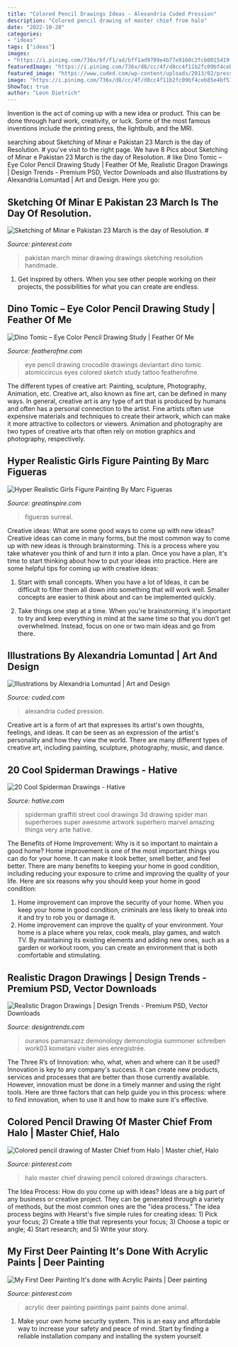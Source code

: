 ```yaml
---
title: "Colored Pencil Drawings Ideas - Alexandria Cuded Pression"
description: "Colored pencil drawing of master chief from halo"
date: "2022-10-28"
categories:
- "ideas"
tags: ["ideas"]
images:
- "https://i.pinimg.com/736x/bf/f1/ad/bff1ad9709e4b77e9160c2fcb0015419---march-pakistan.jpg"
featuredImage: "https://i.pinimg.com/736x/d8/cc/4f/d8cc4f11b2fc09bf4ceb85e4bf5197fe.jpg"
featured_image: "https://www.cuded.com/wp-content/uploads/2013/02/pressure___by_akirakirai600_510.jpg"
image: "https://i.pinimg.com/736x/d8/cc/4f/d8cc4f11b2fc09bf4ceb85e4bf5197fe.jpg"
ShowToc: true
author: "Leon Dietrich"
---
```



Invention is the act of coming up with a new idea or product. This can be done through hard work, creativity, or luck. Some of the most famous inventions include the printing press, the lightbulb, and the MRI.

	

		
searching about Sketching of Minar e Pakistan 23 March is the day of Resolution. # you've visit to the right page. We have 8 Pics about Sketching of Minar e Pakistan 23 March is the day of Resolution. # like Dino Tomic – Eye Color Pencil Drawing Study | Feather Of Me, Realistic Dragon Drawings | Design Trends - Premium PSD, Vector Downloads and also Illustrations by Alexandria Lomuntad | Art and Design. Here you go:
		
    
## Sketching Of Minar E Pakistan 23 March Is The Day Of Resolution. #

<img loading=lazy src="https://i.pinimg.com/736x/bf/f1/ad/bff1ad9709e4b77e9160c2fcb0015419---march-pakistan.jpg" onerror="this.onerror=null;this.src='https://tse3.mm.bing.net/th?id=OIP.bniueteRcEtGA9l-Z1GE-QHaJ4&amp;pid=15.1';" alt="Sketching of Minar e Pakistan 23 March is the day of Resolution. #">

_Source: pinterest.com_

>pakistan march minar drawing drawings sketching resolution handmade. 

	

1. Get inspired by others. When you see other people working on their projects, the possibilities for what you can create are endless.

    
## Dino Tomic – Eye Color Pencil Drawing Study | Feather Of Me

<img loading=lazy src="https://featherofme.com/wp-content/uploads/Dino-Tomic-crocodile-eye.jpg" onerror="this.onerror=null;this.src='https://tse3.mm.bing.net/th?id=OIP.hhEkcMtL0t_mOVIquZvTsgHaFe&amp;pid=15.1';" alt="Dino Tomic – Eye Color Pencil Drawing Study | Feather Of Me">

_Source: featherofme.com_

>eye pencil drawing crocodile drawings deviantart dino tomic atomiccircus eyes colored sketch study tattoo featherofme. 

	

The different types of creative art: Painting, sculpture, Photography, Animation, etc.
Creative art, also known as fine art, can be defined in many ways. In general, creative art is any type of art that is produced by humans and often has a personal connection to the artist. Fine artists often use expensive materials and techniques to create their artwork, which can make it more attractive to collectors or viewers. Animation and photography are two types of creative arts that often rely on motion graphics and photography, respectively.

    
## Hyper Realistic Girls Figure Painting By Marc Figueras

<img loading=lazy src="https://www.greatinspire.com/wp-content/uploads/2016/07/Hyper-Realistic-Girls-Figure-Painting-By-Marc-Figueras-11-768x1039.jpg" onerror="this.onerror=null;this.src='https://tse2.mm.bing.net/th?id=OIP.LNW0eNSWI9wtzVUsynusPgHaKB&amp;pid=15.1';" alt="Hyper Realistic Girls Figure Painting By Marc Figueras">

_Source: greatinspire.com_

>figueras surreal. 

	

Creative ideas: What are some good ways to come up with new ideas?
Creative ideas can come in many forms, but the most common way to come up with new ideas is through brainstorming. This is a process where you take whatever you think of and turn it into a plan. Once you have a plan, it's time to start thinking about how to put your ideas into practice. Here are some helpful tips for coming up with creative ideas:
1) Start with small concepts. When you have a lot of Ideas, it can be difficult to filter them all down into something that will work well. Smaller concepts are easier to think about and can be implemented quickly.

2) Take things one step at a time. When you're brainstorming, it's important to try and keep everything in mind at the same time so that you don't get overwhelmed. Instead, focus on one or two main ideas and go from there.

    
## Illustrations By Alexandria Lomuntad | Art And Design

<img loading=lazy src="https://www.cuded.com/wp-content/uploads/2013/02/pressure___by_akirakirai600_510.jpg" onerror="this.onerror=null;this.src='https://tse4.mm.bing.net/th?id=OIP.v1wAEz21SucU6zC2ovwgMQHaGS&amp;pid=15.1';" alt="Illustrations by Alexandria Lomuntad | Art and Design">

_Source: cuded.com_

>alexandria cuded pression. 

	

Creative art is a form of art that expresses its artist's own thoughts, feelings, and ideas. It can be seen as an expression of the artist's personality and how they view the world. There are many different types of creative art, including painting, sculpture, photography, music, and dance.

    
## 20 Cool Spiderman Drawings - Hative

<img loading=lazy src="https://hative.com/wp-content/uploads/2014/07/spiderman-drawings/4-spiderman-drawings.jpg" onerror="this.onerror=null;this.src='https://tse1.mm.bing.net/th?id=OIP.FoDb6moj54CFoORld7AAQwHaLH&amp;pid=15.1';" alt="20 Cool Spiderman Drawings - Hative">

_Source: hative.com_

>spiderman graffiti street cool drawings 3d drawing spider man superheroes super awesome artwork superhero marvel amazing things very arte hative. 

	

The Benefits of Home Improvement: Why is it so important to maintain a good home?
Home improvement is one of the most important things you can do for your home. It can make it look better, smell better, and feel better. There are many benefits to keeping your home in good condition, including reducing your exposure to crime and improving the quality of your life. Here are six reasons why you should keep your home in good condition: 
1. Home improvement can improve the security of your home. When you keep your home in good condition, criminals are less likely to break into it and try to rob you or damage it. 
2. Home improvement can improve the quality of your environment. Your home is a place where you relax, cook meals, play games, and watch TV. By maintaining its existing elements and adding new ones, such as a garden or workout room, you can create an environment that is both comfortable and stimulating. 

    
## Realistic Dragon Drawings | Design Trends - Premium PSD, Vector Downloads

<img loading=lazy src="https://images.designtrends.com/wp-content/uploads/2016/02/09122653/Holy-healing-dragon.jpg" onerror="this.onerror=null;this.src='https://tse4.mm.bing.net/th?id=OIP.8m2zboxuU3ey1v21Xf0QXQHaL0&amp;pid=15.1';" alt="Realistic Dragon Drawings | Design Trends - Premium PSD, Vector Downloads">

_Source: designtrends.com_

>ouranos pamansazz demonology demonologia summoner schreiben work03 kometani visiter aies enregistrée. 

	

The Three R’s of Innovation: who, what, when and where can it be used?
Innovation is key to any company's success. It can create new products, services and processes that are better than those currently available. However, innovation must be done in a timely manner and using the right tools. Here are three factors that can help guide you in this process: where to find innovation, when to use it and how to make sure it's effective.

    
## Colored Pencil Drawing Of Master Chief From Halo | Master Chief, Halo

<img loading=lazy src="https://i.pinimg.com/736x/ca/61/a6/ca61a6e86d2396e3f7b0e5cc447ef96b.jpg" onerror="this.onerror=null;this.src='https://tse2.mm.bing.net/th?id=OIP.LQK334PpXkcI-aY7PYxoqAHaJ3&amp;pid=15.1';" alt="Colored pencil drawing of Master Chief from Halo | Master chief, Halo">

_Source: pinterest.com_

>halo master chief drawing pencil colored drawings characters. 

	

The Idea Process: How do you come up with ideas?
Ideas are a big part of any business or creative project. They can be generated through a variety of methods, but the most common ones are the "idea process." The idea process begins with Hearst's five simple rules for creating ideas: 1) Pick your focus; 2) Create a title that represents your focus; 3) Choose a topic or angle; 4) Start research; and 5) Write your story.

    
## My First Deer Painting It&#039;s Done With Acrylic Paints | Deer Painting

<img loading=lazy src="https://i.pinimg.com/736x/d8/cc/4f/d8cc4f11b2fc09bf4ceb85e4bf5197fe.jpg" onerror="this.onerror=null;this.src='https://tse3.mm.bing.net/th?id=OIP.ODgV8V8Rc9r1Mk8Vh9ijUAHaLI&amp;pid=15.1';" alt="My First Deer Painting It&#039;s done with Acrylic Paints | Deer painting">

_Source: pinterest.com_

>acrylic deer painting paintings paint paints done animal. 

	

1. Make your own home security system. This is an easy and affordable way to increase your safety and peace of mind. Start by finding a reliable installation company and installing the system yourself.

